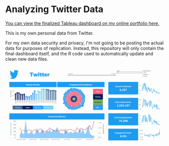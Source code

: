 # Analyzing Twitter Data

[You can view the finalized Tableau dashboard on my online portfolio here.](https://public.tableau.com/views/TwitterDashboard_16986198683330/TwitterDashboard?:language=en-US&:sid=&:redirect=auth&:display_count=n&:origin=viz_share_link)

This is my own personal data from Twitter.

For my own data security and privacy, I'm not going to be posting the actual data for purposes of replication. Instead,
this repository will only contain the final dashboard itself, and the R code used to automatically update and clean new 
data files.


![Dashboard Preview](https://github.com/bryantjay/Portfolio/blob/main/Twitter%20Tableau%20Dashboard/images/Screenshot%202025-04-27%20191629.png?raw=true)

